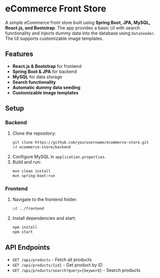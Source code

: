 # eCommerce Front Store

A simple eCommerce front store built using **Spring Boot, JPA, MySQL, React.js, and Bootstrap**. The app provides a basic UI with search functionality and injects dummy data into the database using `DataSeeder`. The UI supports customizable image templates.

## Features
- **React.js & Bootstrap** for frontend
- **Spring Boot & JPA** for backend
- **MySQL** for data storage
- **Search functionality**
- **Automatic dummy data seeding**
- **Customizable image templates**

## Setup
### Backend
1. Clone the repository:
   ```sh
   git clone https://github.com/yourusername/ecommerce-store.git
   cd ecommerce-store/backend
   ```
2. Configure MySQL in `application.properties`.
3. Build and run:
   ```sh
   mvn clean install
   mvn spring-boot:run
   ```

### Frontend
1. Navigate to the frontend folder:
   ```sh
   cd ../frontend
   ```
2. Install dependencies and start:
   ```sh
   npm install
   npm start
   ```

## API Endpoints
- `GET /api/products` - Fetch all products
- `GET /api/products/{id}` - Get product by ID
- `GET /api/products/search?query={keyword}` - Search products



